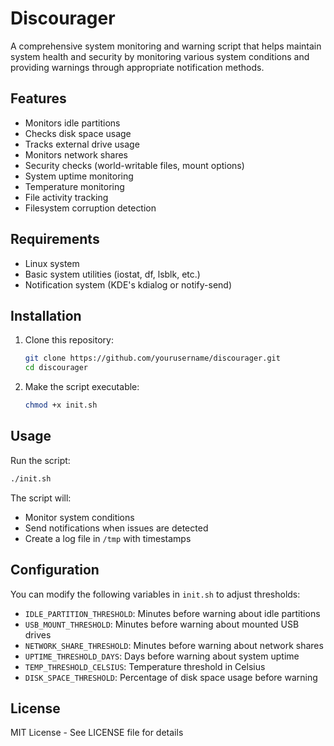 # Discourager

A comprehensive system monitoring and warning script that helps maintain system health and security by monitoring various system conditions and providing warnings through appropriate notification methods.

## Features

- Monitors idle partitions
- Checks disk space usage
- Tracks external drive usage
- Monitors network shares
- Security checks (world-writable files, mount options)
- System uptime monitoring
- Temperature monitoring
- File activity tracking
- Filesystem corruption detection

## Requirements

- Linux system
- Basic system utilities (iostat, df, lsblk, etc.)
- Notification system (KDE's kdialog or notify-send)

## Installation

1. Clone this repository:
   ```bash
   git clone https://github.com/yourusername/discourager.git
   cd discourager
   ```

2. Make the script executable:
   ```bash
   chmod +x init.sh
   ```

## Usage

Run the script:
```bash
./init.sh
```

The script will:
- Monitor system conditions
- Send notifications when issues are detected
- Create a log file in `/tmp` with timestamps

## Configuration

You can modify the following variables in `init.sh` to adjust thresholds:

- `IDLE_PARTITION_THRESHOLD`: Minutes before warning about idle partitions
- `USB_MOUNT_THRESHOLD`: Minutes before warning about mounted USB drives
- `NETWORK_SHARE_THRESHOLD`: Minutes before warning about network shares
- `UPTIME_THRESHOLD_DAYS`: Days before warning about system uptime
- `TEMP_THRESHOLD_CELSIUS`: Temperature threshold in Celsius
- `DISK_SPACE_THRESHOLD`: Percentage of disk space usage before warning

## License

MIT License - See LICENSE file for details 